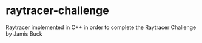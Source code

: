 # raytracer-challenge
Raytracer implemented in C++ in order to complete the Raytracer Challenge by Jamis Buck
